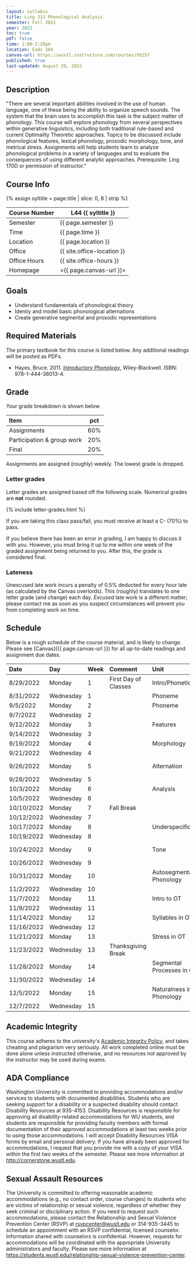 ```yaml
---
layout: syllabus
title: Ling 313 Phonological Analysis
semester: Fall 2022
year: 2022
toc: true
pdf: false
time: 1:00-2:20pm
location: Eads 204
canvas-url: https://wustl.instructure.com/courses/95257
published: true
last-updated: August 29, 2022
---
```


## Description

"There are several important abilities involved in the use of human language, one of these being the ability to organize speech sounds. The system that the brain uses to accomplish this task is the subject matter of phonology. This course will explore phonology from several perspectives within generative linguistics, including both traditional rule-based and current Optimality Theoretic approaches. Topics to be discussed include phonological features, lexical phonology, prosodic morphology, tone, and metrical stress. Assignments will help students learn to analyze phonological problems in a variety of languages and to evaluate the consequences of using different analytic approaches. Prerequisite: Ling 170D or permission of instructor."

## Course Info

{% assign syltitle = page.title | slice: 0, 8 | strip %}

| Course Number | L44 {{ syltitle }}                          |
|---------------|---------------------------------------------|
| Semester      | {{ page.semester }}                         |
| Time          | {{ page.time }}                             |
| Location      | {{ page.location }}                         |
| Office        | {{ site.office-location }}           |
| Office Hours  | {{ site.office-hours }}              | 
| Homepage      | <{{ page.canvas-url }}>                       | 

## Goals

* Understand fundamentals of phonological theory
* Identiy and model basic phonological alternations
* Create generative segmental and prosodic representations

## Required Materials

The primary textbook for this course is listed below. Any additional readings will be posted as PDFs.

* Hayes, Bruce. 2011. [*Introductory Phonology*](https://www.wiley.com/en-us/Introductory+Phonology-p-9781444360134), Wiley-Blackwell. ISBN: 978-1-444-36013-4.

## Grade

Your grade breakdown is shown below.

| Item                       | pct |
| :------------------------- | --- |
| Assignments                | 60% |
| Participation & group work | 20% |
| Final                      | 20% |

Assignments are assigned (roughly) weekly. The lowest grade is dropped. 

### Letter grades

Letter grades are assigned based off the following scale. Numerical grades are **not** rounded. 

{% include letter-grades.html %}

If you are taking this class pass/fail, you must receive at least a C- (70%) to pass. 

If you believe there has been an error in grading, I am happy to discuss it with you. However, you must bring it up to me within one week of the graded assignment being returned to you. After this, the grade is considered final. 

### Lateness

Unexcused late work incurs a penalty of 0.5% deducted for every hour late (as calculated by the Canvas overlords). This (roughly) translates to one letter grade (and change) each day. *Excused* late work is a different matter; please contact me as soon as you suspect circumstances will prevent you from completing work on time. 

## Schedule

Below is a rough schedule of the course material, and is likely to change. Please see [Canvas]({{ page.canvas-url }}) for all up-to-date readings and assignment due dates. 

| Date       | Day       | Week | Comment              | Unit                      | Reading        |
| :--------- | :-------- | :--- | :------------------- | :------------------------ | :------------- |
| 8/29/2022  | Monday    | 1    | First Day of Classes | Intro/Phonetics           | Hayes 1/2      |
| 8/31/2022  | Wednesday | 1    |                      | Phoneme                   |                |
| 9/5/2022   | Monday    | 2    |                      | Phoneme                   | Hayes 3        |
| 9/7/2022   | Wednesday | 2    |                      |                           |                |
| 9/12/2022  | Monday    | 3    |                      | Features                  | Hayes 4        |
| 9/14/2022  | Wednesday | 3    |                      |                           |                |
| 9/19/2022  | Monday    | 4    |                      | Morphology                | Hayes 5        |
| 9/21/2022  | Wednesday | 4    |                      |                           |                |
| 9/26/2022  | Monday    | 5    |                      | Alternation               | Hayes 6 / 7    |
| 9/28/2022  | Wednesday | 5    |                      |                           |                |
| 10/3/2022  | Monday    | 6    |                      | Analysis                  | Hayes 8        |
| 10/5/2022  | Wednesday | 6    |                      |                           |                |
| 10/10/2022 | Monday    | 7    | Fall Break           |                           |                |
| 10/12/2022 | Wednesday | 7    |                      |                           |                |
| 10/17/2022 | Monday    | 8    |                      | Underspecification        | TBD            |
| 10/19/2022 | Wednesday | 8    |                      |                           |                |
| 10/24/2022 | Monday    | 9    |                      | Tone                      | Hayes Tone/TBD |
| 10/26/2022 | Wednesday | 9    |                      |                           |                |
| 10/31/2022 | Monday    | 10   |                      | Autosegmental Phonology   | TBD            |
| 11/2/2022  | Wednesday | 10   |                      |                           |                |
| 11/7/2022  | Monday    | 11   |                      | Intro to OT               | TBD            |
| 11/9/2022  | Wednesday | 11   |                      |                           |                |
| 11/14/2022 | Monday    | 12   |                      | Syllables in OT           | TBD            |
| 11/16/2022 | Wednesday | 12   |                      |                           |                |
| 11/21/2022 | Monday    | 13   |                      | Stress in OT              |                |
| 11/23/2022 | Wednesday | 13   | Thanksgiving Break   |                           |                |
| 11/28/2022 | Monday    | 14   |                      | Segmental Processes in OT |                |
| 11/30/2022 | Wednesday | 14   |                      |                           |                |
| 12/5/2022  | Monday    | 15   |                      | Naturalness in Phonology  |                |
| 12/7/2022  | Wednesday | 15   |                      |                           |                |	


## Academic Integrity

This course adheres to the university's [Academic Integrity Policy](https://studentconduct.wustl.edu/academic-integrity), and takes cheating and plagiarism very seriously. All work completed online must be done alone unless instructed otherwise, and no resources not approved by the instructor may be used during exams.  

## ADA Compliance

Washington University is committed to providing accommodations and/or services to students with documented disabilities. Students who are seeking support for a disability or a suspected disability should contact Disability Resources at 935-4153. Disability Resources is responsible for approving all disability-related accommodations for WU students, and students are responsible for providing faculty members with formal documentation of their approved accommodations at least two weeks prior to using those accommodations. I will accept Disability Resources VISA forms by email and personal delivery. If you have already been approved for accommodations, I request that you provide me with a copy of your VISA within the first two weeks of the semester. Please see more information at <http://cornerstone.wustl.edu>. 

## Sexual Assault Resources

The University is committed to offering reasonable academic accommodations (e.g., no contact order, course changes) to students who are victims of relationship or sexual violence, regardless of whether they seek criminal or disciplinary action.  If you need to request such accommodations, please contact the Relationship and Sexual Violence Prevention Center (RSVP) at rsvpcenter@wustl.edu or 314-935-3445 to schedule an appointment with an RSVP confidential, licensed counselor. Information shared with counselors is confidential. However, requests for accommodations will be coordinated with the appropriate University administrators and faculty. Please see more information at <https://students.wustl.edu/relationship-sexual-violence-prevention-center>.